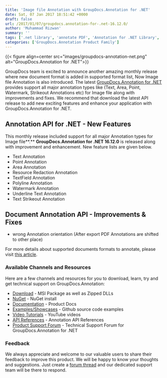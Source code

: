 ```yaml
---
title: 'Image file Annotation with GroupDocs.Annotation for .NET'
date: Sat, 07 Jan 2017 18:51:42 +0000
draft: false
url: /2017/01/07/groupdocs.annotation-for-.net-16.12.0/
author: 'Muhammad Rizwan'
summary: ''
tags: ['.net library', 'annotate PDF', 'Annotation for .NET Library', 'Area Annotation', 'document collaboration', 'document management', 'Image Annotation', 'Text Annotation', 'watermarking']
categories: ['GroupDocs.Annotation Product Family']
---
```




{{< figure align=center src="images/groupdocs-annotation-net.png" alt="GroupDocs.Annotation for .NET">}}


GroupDocs team is excited to announce another amazing monthly release where new document format is added in supported format list, Now Image file Annotation is also introduced. The latest [GroupDocs.Annotation for .NET](https://products.groupdocs.com/annotation/net "Document Annotation API") provides support all major annotation types like (Text, Area, Point, Watermark, Strikeout Annotations etc) for Image file along with improvements and fixes. We recommend that download the latest API release to add new exciting features and enhance your application with GroupDocs.Annotation for .NET.

## Annotation API for .NET - New Features

This monthly release included support for all major Annotation types for Image file**.** **GroupDocs.Annotation for .NET 16.12.0** is released along with improvement and enhancement. New feature lists are given below.

*   Text Annotation
*   Point Annotation
*   Area Annotation
*   Resource Redaction Annotation
*   TextField Annotation
*   Polyline Annotation
*   Watermark Annotation
*   Underline Text Annotation
*   Text Strikeout Annotation

## Document Annotation API - Improvements & Fixes

*   wrong Annotation orientation (After export PDF Annotations are shifted to other place)

For more details about supported documents formats to annotate, please visit [this article](https://docs.groupdocs.com/annotation/net/supported-document-formats/).

### Available Channels and Resources

Here are a few channels and resources for you to download, learn, try and get technical support on GroupDocs.Annotation:

*   [Download](https://downloads.groupdocs.com/annotation/net "Downloads") - MSI Package as well as Zipped DLLs
*   [NuGet](https://www.nuget.org/packages/groupdocs-annotation-dotnet/ "Nuget Package") \- NuGet install
*   [Documentation](https://docs.groupdocs.com/annotation/net/getting-started/ "Product Documentation") \- Product Docs
*   [Examples/Showcases](https://github.com/groupdocs-annotation/GroupDocs.Annotation-for-.NET "examples,showcases") - Github source code examples
*   [Video Tutorials](https://www.youtube.com/channel/UC5zdCdyWw7gP2Y0_H6klwOA "video tutorials") - YouTube videos
*   [API References](https://apireference.groupdocs.com/ "API References") - Annotation API References
*   [Product Support Forum](https://forum.groupdocs.com/c/annotation "Support forum") - Technical Support Forum for GroupDocs.Annotation for .NET

### Feedback

We always appreciate and welcome to our valuable users to share their feedback to improve this product. We will be happy to know your thoughts and suggestions. Just create a [forum thread](https://forum.groupdocs.com/c/annotation) and our dedicated support team will be there to respond.




